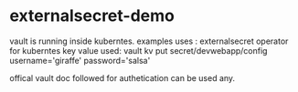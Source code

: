 # externalsecret-demo
vault is running inside kuberntes.
examples uses : externalsecret operator for kuberntes
key value used: vault kv put secret/devwebapp/config username='giraffe' password='salsa'

offical vault doc followed for authetication can be used any.